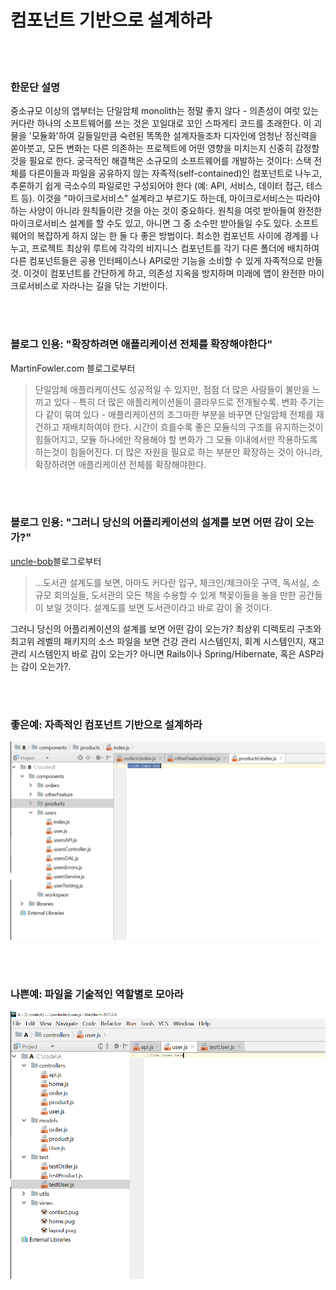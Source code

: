 # 컴포넌트 기반으로 설계하라

<br/><br/>

### 한문단 설명

중소규모 이상의 앱부터는 단일암체 monolith는 정말 좋지 않다 - 의존성이 여럿 있는 커다란 하나의 소프트웨어를 쓰는 것은 꼬일대로 꼬인 스파게티 코드를 초래한다. 이 괴물을 '모듈화'하여 길들일만큼 숙련된 똑똑한 설계자들조차 디자인에 엄청난 정신력을 쏟아붓고, 모든 변화는 다른 의존하는 프로젝트에 어떤 영향을 미치는지 신중히 감정할것을 필요로 한다. 궁극적인 해결책은 소규모의 소프트웨어를 개발하는 것이다: 스택 전체를 다른이들과 파일을 공유하지 않는 자족적(self-contained)인 컴포넌트로 나누고, 추론하기 쉽게 극소수의 파일로만 구성되어야 한다 (예: API, 서비스, 데이터 접근, 테스트 등). 이것을 "마이크로서비스" 설계라고 부르기도 하는데, 마이크로서비스는 따라야 하는 사양이 아니라 원칙들이란 것을 아는 것이 중요하다. 원칙을 여럿 받아들여 완전한 마이크로서비스 설계를 할 수도 있고, 아니면 그 중 소수만 받아들일 수도 있다. 소프트웨어의 복잡하게 하지 않는 한 둘 다 좋은 방법이다. 최소한 컴포넌트 사이에 경계를 나누고, 프로젝트 최상위 루트에 각각의 비지니스 컴포넌트를 각기 다른 폴더에 배치하여 다른 컴포넌트들은 공용 인터페이스나 API로만 기능을 소비할 수 있게  자족적으로 만들 것. 이것이 컴포넌트를 간단하게 하고, 의존성 지옥을 방지하며 미래에 앱이 완전한 마이크로서비스로 자라나는 길을 닦는 기반이다.

<br/><br/>

### 블로그 인용: "확장하려면 애플리케이션 전체를 확장해야한다"

MartinFowler.com 블로그로부터

> 단일암체 애플리케이션도 성공적일 수 있지만, 점점 더 많은 사람들이 불만을 느끼고 있다 - 특히 더 많은 애플리케이션들이 클라우드로 전개될수록. 변화 주기는 다 같이 묶여 있다 - 애플리케이션의 조그마한 부분을 바꾸면 단일암체 전체를 재건하고 재배치하여야 한다. 시간이 흐를수록 좋은 모듈식의 구조를 유지하는것이 힘들어지고, 모듈 하나에만 작용해야 할 변화가 그 모듈 이내에서만 작용하도록 하는것이 힘들어진다. 더 많은 자원을 필요로 하는 부분만 확장하는 것이 아니라, 확장하려면 애플리케이션 전체를 확장해야한다.

<br/><br/>

### 블로그 인용: "그러니 당신의 어플리케이션의 설계를 보면 어떤 감이 오는가?"

[uncle-bob](https://8thlight.com/blog/uncle-bob/2011/09/30/Screaming-Architecture.html)블로그로부터

> ...도서관 설계도를 보면, 아마도 커다란 입구, 체크인/체크아웃 구역, 독서실, 소규모 회의실들, 도서관의 모든 책을 수용할 수 있게 책꽂이들을 놓을 만한 공간들이 보일 것이다. 설계도를 보면 도서관이라고 바로 감이 올 것이다.<br/>

그러니 당신의 어플리케이션의 설계를 보면 어떤 감이 오는가? 최상위 디렉토리 구조와 최고위 레벨의 패키지의 소스 파일을 보면 건강 관리 시스템인지, 회계 시스템인지, 재고관리 시스템인지 바로 감이 오는가? 아니면 Rails이나 Spring/Hibernate, 혹은 ASP라는 감이 오는가?.

<br/><br/>

### 좋은예: 자족적인 컴포넌트 기반으로 설계하라

![alt text](../../assets/images/structurebycomponents.PNG "Structuring solution by components")

<br/><br/>

### 나쁜예: 파일을 기술적인 역할별로 모아라

![alt text](../../assets/images/structurebyroles.PNG "Structuring solution by technical roles")
